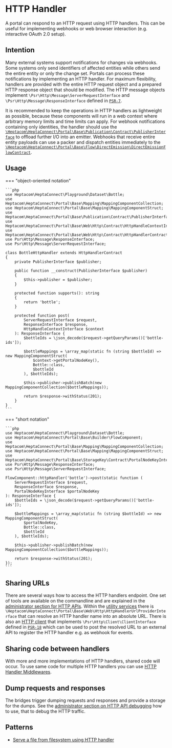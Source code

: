 # HTTP Handler

A portal can respond to an HTTP request using HTTP handlers.
This can be useful for implementing webhooks or web browser interaction (e.g. interactive OAuth 2.0 setup).


## Intention

Many external systems support notifications for changes via webhooks.
Some systems only send identifiers of affected entities while others send the entire entity or only the change set.
Portals can process these notifications by implementing an HTTP handler.
For maximum flexibility, handlers are provided with the entire HTTP request object and a prepared HTTP response object that should be modified.
The HTTP message objects implement `\Psr\Http\Message\ServerRequestInterface` and `\Psr\Http\Message\ResponseInterface` defined in [`PSR-7`](https://www.php-fig.org/psr/psr-7/).

It is recommended to keep the operations in HTTP handlers as lightweight as possible, because these components will run in a web context where arbitrary memory limits and time limits can apply.
For webhook notifications containing only identities, the handler should use the [`\Heptacom\HeptaConnect\Portal\Base\Publication\Contract\PublisherInterface`](./default-utilities.md#publisherinterface) to offload further I/O into an emitter.
Webhooks that receive entire entity payloads can use a packer and dispatch entities immediately to the [`\Heptacom\HeptaConnect\Portal\Base\Flow\DirectEmission\DirectEmissionFlowContract`](./default-utilities.md#directemissionflowcontract).


## Usage

=== "object-oriented notation"

    ```php
    use Heptacom\HeptaConnect\Playground\Dataset\Bottle;
    use Heptacom\HeptaConnect\Portal\Base\Mapping\MappingComponentCollection;
    use Heptacom\HeptaConnect\Portal\Base\Mapping\MappingComponentStruct;
    use Heptacom\HeptaConnect\Portal\Base\Publication\Contract\PublisherInterface;
    use Heptacom\HeptaConnect\Portal\Base\Web\Http\Contract\HttpHandleContextInterface;
    use Heptacom\HeptaConnect\Portal\Base\Web\Http\Contract\HttpHandlerContract;
    use Psr\Http\Message\ResponseInterface;
    use Psr\Http\Message\ServerRequestInterface;
    
    class BottleHttpHandler extends HttpHandlerContract
    {
        private PublisherInterface $publisher;
    
        public function __construct(PublisherInterface $publisher)
        {
            $this->publisher = $publisher;
        }
    
        protected function supports(): string
        {
            return 'bottle';
        }
    
        protected function post(
            ServerRequestInterface $request,
            ResponseInterface $response,
            HttpHandleContextInterface $context
        ): ResponseInterface {
            $bottleIds = \json_decode($request->getQueryParams()['bottle-ids']);
    
            $bottleMappings = \array_map(static fn (string $bottleId) => new MappingComponentStruct(
                $context->getPortalNodeKey(),
                Bottle::class,
                $bottleId
            ), $bottleIds);
    
            $this->publisher->publishBatch(new MappingComponentCollection($bottleMappings));
    
            return $response->withStatus(201);
        }
    }
    ```

=== "short notation"

    ```php
    use Heptacom\HeptaConnect\Playground\Dataset\Bottle;
    use Heptacom\HeptaConnect\Portal\Base\Builder\FlowComponent;
    use Heptacom\HeptaConnect\Portal\Base\Mapping\MappingComponentCollection;
    use Heptacom\HeptaConnect\Portal\Base\Mapping\MappingComponentStruct;
    use Heptacom\HeptaConnect\Portal\Base\StorageKey\Contract\PortalNodeKeyInterface;
    use Psr\Http\Message\ResponseInterface;
    use Psr\Http\Message\ServerRequestInterface;
    
    FlowComponent::httpHandler('bottle')->post(static function (
        ServerRequestInterface $request,
        ResponseInterface $response,
        PortalNodeKeyInterface $portalNodeKey
    ): ResponseInterface {
        $bottleIds = \json_decode($request->getQueryParams()['bottle-ids']);
    
        $bottleMappings = \array_map(static fn (string $bottleId) => new MappingComponentStruct(
            $portalNodeKey,
            Bottle::class,
            $bottleId
        ), $bottleIds);
    
        $this->publisher->publishBatch(new MappingComponentCollection($bottleMappings));
    
        return $response->withStatus(201);
    });
    ```


## Sharing URLs

There are several ways how to access the HTTP handlers endpoint.
One set of tools are available on the commandline and are explained in the [administrator section for HTTP APIs](../administrator/http-apis.md). 
Within the [utility services](./default-utilities.md#httphandlerurlproviderinterface) there is `\Heptacom\HeptaConnect\Portal\Base\Web\Http\HttpHandlerUrlProviderInterface` that can resolve an HTTP handler name into an absolute URL.
There is also an [HTTP client](./default-utilities.md#clientinterface) that implements `\Psr\Http\Client\ClientInterface` defined in [`PSR-18`](https://www.php-fig.org/psr/psr-18/) which can be used to post the resolved URL to an external API to register the HTTP handler e.g. as webhook for events.


## Sharing code between handlers

With more and more implementations of HTTP handlers, shared code will occur.
To use same code for multiple HTTP handlers you can use [HTTP Handler Middlewares](./http-handler-middleware.md). 


## Dump requests and responses

The bridges trigger dumping requests and responses and provide a storage for the dumps.
See the [administrator section on HTTP API debugging](../administrator/http-apis.md#debugging) how to use, that to debug the HTTP traffic.


## Patterns

- [Serve a file from filesystem using HTTP handler](patterns/serve-file-from-filesystem-using-http-handler.md)
